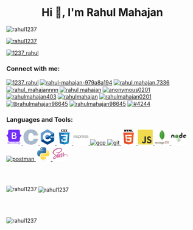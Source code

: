 <h1 align="center">Hi 👋, I'm Rahul Mahajan</h1>
<p align="left"> <img src="https://komarev.com/ghpvc/?username=rahul1237&label=Profile%20views&color=0e75b6&style=flat" alt="rahul1237" /> </p>

<p align="left"> <a href="https://github.com/ryo-ma/github-profile-trophy"><img src="https://github-profile-trophy.vercel.app/?username=rahul1237" alt="rahul1237" /></a> </p>

<p align="left"> <a href="https://twitter.com/1237_rahul" target="blank"><img src="https://img.shields.io/twitter/follow/rahul1237?logo=twitter&style=for-the-badge" alt="1237_rahul" /></a> </p>

<h3 align="left">Connect with me:</h3>
<p align="left">
<a href="https://twitter.com/1237_rahul" target="blank"><img align="center" src="https://cdn.jsdelivr.net/npm/simple-icons@3.0.1/icons/twitter.svg" alt="1237_rahul" height="30" width="40" /></a>
<a href="https://linkedin.com/in/rahul-mahajan-979a8a194" target="blank"><img align="center" src="https://cdn.jsdelivr.net/npm/simple-icons@3.0.1/icons/linkedin.svg" alt="rahul-mahajan-979a8a194" height="30" width="40" /></a>
<a href="https://fb.com/rahul.mahajan.7336" target="blank"><img align="center" src="https://cdn.jsdelivr.net/npm/simple-icons@3.0.1/icons/facebook.svg" alt="rahul.mahajan.7336" height="30" width="40" /></a>
<a href="https://instagram.com/rahul_mahajannnn" target="blank"><img align="center" src="https://cdn.jsdelivr.net/npm/simple-icons@3.0.1/icons/instagram.svg" alt="rahul_mahajannnn" height="30" width="40" /></a>
<a href="https://www.youtube.com/c/rahul mahajan" target="blank"><img align="center" src="https://cdn.jsdelivr.net/npm/simple-icons@3.0.1/icons/youtube.svg" alt="rahul mahajan" height="30" width="40" /></a>
<a href="https://www.codechef.com/users/anonymous0201" target="blank"><img align="center" src="https://cdn.jsdelivr.net/npm/simple-icons@3.1.0/icons/codechef.svg" alt="anonymous0201" height="30" width="40" /></a>
<a href="https://www.hackerrank.com/rahulmahajan403" target="blank"><img align="center" src="https://cdn.jsdelivr.net/npm/simple-icons@3.0.1/icons/hackerrank.svg" alt="rahulmahajan403" height="30" width="40" /></a>
<a href="https://codeforces.com/profile/rahulmahajan" target="blank"><img align="center" src="https://cdn.jsdelivr.net/npm/simple-icons@3.0.1/icons/codeforces.svg" alt="rahulmahajan" height="30" width="40" /></a>
<a href="https://www.leetcode.com/rahulmahajan0201" target="blank"><img align="center" src="https://cdn.jsdelivr.net/npm/simple-icons@3.0.1/icons/leetcode.svg" alt="rahulmahajan0201" height="30" width="40" /></a>
<a href="https://www.hackerearth.com/@rahulmahajan98645" target="blank"><img align="center" src="https://cdn.jsdelivr.net/npm/simple-icons@3.0.1/icons/hackerearth.svg" alt="@rahulmahajan98645" height="30" width="40" /></a>
<a href="https://auth.geeksforgeeks.org/user/rahulmahajan98645" target="blank"><img align="center" src="https://cdn.jsdelivr.net/npm/simple-icons@3.0.1/icons/geeksforgeeks.svg" alt="rahulmahajan98645" height="30" width="40" /></a>
<a href="https://discord.gg/#4244" target="blank"><img align="center" src="https://cdn.jsdelivr.net/npm/simple-icons@3.0.1/icons/discord.svg" alt="#4244" height="30" width="40" /></a>
</p>

<h3 align="left">Languages and Tools:</h3>
<p align="left"> <a href="https://getbootstrap.com" target="_blank"> <img src="https://raw.githubusercontent.com/devicons/devicon/master/icons/bootstrap/bootstrap-plain-wordmark.svg" alt="bootstrap" width="40" height="40"/> </a> <a href="https://www.cprogramming.com/" target="_blank"> <img src="https://raw.githubusercontent.com/devicons/devicon/master/icons/c/c-original.svg" alt="c" width="40" height="40"/> </a> <a href="https://www.w3schools.com/cpp/" target="_blank"> <img src="https://raw.githubusercontent.com/devicons/devicon/master/icons/cplusplus/cplusplus-original.svg" alt="cplusplus" width="40" height="40"/> </a> <a href="https://www.w3schools.com/css/" target="_blank"> <img src="https://raw.githubusercontent.com/devicons/devicon/master/icons/css3/css3-original-wordmark.svg" alt="css3" width="40" height="40"/> </a> <a href="https://expressjs.com" target="_blank"> <img src="https://raw.githubusercontent.com/devicons/devicon/master/icons/express/express-original-wordmark.svg" alt="express" width="40" height="40"/> </a> <a href="https://cloud.google.com" target="_blank"> <img src="https://www.vectorlogo.zone/logos/google_cloud/google_cloud-icon.svg" alt="gcp" width="40" height="40"/> </a> <a href="https://git-scm.com/" target="_blank"> <img src="https://www.vectorlogo.zone/logos/git-scm/git-scm-icon.svg" alt="git" width="40" height="40"/> </a> <a href="https://www.w3.org/html/" target="_blank"> <img src="https://raw.githubusercontent.com/devicons/devicon/master/icons/html5/html5-original-wordmark.svg" alt="html5" width="40" height="40"/> </a> <a href="https://developer.mozilla.org/en-US/docs/Web/JavaScript" target="_blank"> <img src="https://raw.githubusercontent.com/devicons/devicon/master/icons/javascript/javascript-original.svg" alt="javascript" width="40" height="40"/> </a> <a href="https://www.mongodb.com/" target="_blank"> <img src="https://raw.githubusercontent.com/devicons/devicon/master/icons/mongodb/mongodb-original-wordmark.svg" alt="mongodb" width="40" height="40"/> </a> <a href="https://nodejs.org" target="_blank"> <img src="https://raw.githubusercontent.com/devicons/devicon/master/icons/nodejs/nodejs-original-wordmark.svg" alt="nodejs" width="40" height="40"/> </a> <a href="https://postman.com" target="_blank"> <img src="https://www.vectorlogo.zone/logos/getpostman/getpostman-icon.svg" alt="postman" width="40" height="40"/> </a> <a href="https://www.python.org" target="_blank"> <img src="https://raw.githubusercontent.com/devicons/devicon/master/icons/python/python-original.svg" alt="python" width="40" height="40"/> </a> <a href="https://sass-lang.com" target="_blank"> <img src="https://raw.githubusercontent.com/devicons/devicon/master/icons/sass/sass-original.svg" alt="sass" width="40" height="40"/> </a> </p>
<br><br>
<p><img align="left" src="https://github-readme-stats.vercel.app/api/top-langs?username=rahul1237&show_icons=true&locale=en&layout=compact" alt="rahul1237" /></p>

<p>&nbsp;<img align="center" src="https://github-readme-stats.vercel.app/api?username=rahul1237&show_icons=true&locale=en" alt="rahul1237" /></p>
<br><br>
<p><img align="center"  src="https://github-readme-streak-stats.herokuapp.com/?user=rahul1237&" alt="rahul1237" /></p>




